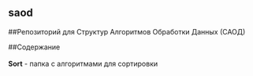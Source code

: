 ## saod
##Репозиторий для Структур Алгоритмов Обработки Данных (САОД)

##Содержание
<br></br>
<b>Sort</b> - папка с алгоритмами для сортировки

